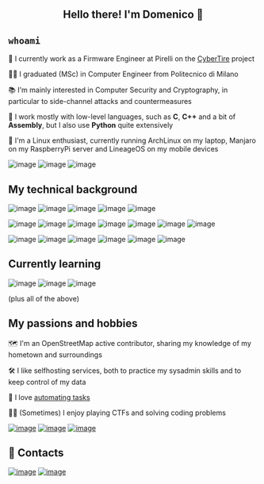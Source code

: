
<!--
**DomenicoCacace/DomenicoCacace** is a ✨ _special_ ✨ repository because its `README.md` (this file) appears on your GitHub profile.

Here are some ideas to get you started:

- 🔭 I’m currently working on ...
- 🌱 I’m currently learning ...
- 👯 I’m looking to collaborate on ...
- 🤔 I’m looking for help with ...
- 💬 Ask me about ...
- 📫 How to reach me: ...
- 😄 Pronouns: ...
- ⚡ Fun fact: ...
-->

<h2 align="center">
  Hello there! I'm Domenico 👋
</h2>

## <code>whoami</code>
🔭 I currently work as a Firmware Engineer at Pirelli on the [CyberTire](https://www.pirelli.com/tyres/en-ww/car/tech-and-knowledge/cyber-tyre) project

🙋‍♂️ I graduated (MSc) in Computer Engineer from Politecnico di Milano

📚 I'm mainly interested in Computer Security and Cryptography, in particular to side-channel attacks and countermeasures

🔨 I work mostly with low-level languages, such as **C**, **C++** and a bit of **Assembly**, but I also use **Python** quite extensively

🐧 I'm a Linux enthusiast, currently running ArchLinux on my laptop, Manjaro on my RaspberryPi server and LineageOS on my mobile devices

![image](https://img.shields.io/badge/Arch_Linux-1793D1?style=for-the-badge&logo=arch-linux&logoColor=white)
![image](https://img.shields.io/badge/manjaro-35BF5C?style=for-the-badge&logo=manjaro&logoColor=white)
![image](https://img.shields.io/badge/lineageos-167C80?style=for-the-badge&logo=lineageos&logoColor=white)


## My technical background
![image](https://img.shields.io/badge/C-00599C?style=for-the-badge&logo=c&logoColor=white)
![image](https://img.shields.io/badge/C%2B%2B-00599C?style=for-the-badge&logo=c%2B%2B&logoColor=white)
![image](https://img.shields.io/badge/Python-FFD43B?style=for-the-badge&logo=python&logoColor=blue)
![image](https://img.shields.io/badge/LaTeX-47A141?style=for-the-badge&logo=LaTeX&logoColor=white)
![image](https://img.shields.io/badge/GIT-E44C30?style=for-the-badge&logo=git&logoColor=white)


![image](https://img.shields.io/badge/Linux-FCC624?style=for-the-badge&logo=linux&logoColor=black)
![image](https://img.shields.io/badge/CMake-064F8C?style=for-the-badge&logo=cmake&logoColor=white)
![image](https://img.shields.io/badge/Shell_Script-121011?style=for-the-badge&logo=gnu-bash&logoColor=white)
![image](https://img.shields.io/badge/Markdown-000000?style=for-the-badge&logo=markdown&logoColor=white)
![image](https://img.shields.io/badge/Numpy-777BB4?style=for-the-badge&logo=numpy&logoColor=white)
![image](https://img.shields.io/badge/Arduino-00979D?style=for-the-badge&logo=Arduino&logoColor=white)
![image](https://img.shields.io/badge/Raspberry%20Pi-A22846?style=for-the-badge&logo=Raspberry%20Pi&logoColor=white)

![image](https://img.shields.io/badge/TensorFlow-FF6F00?style=for-the-badge&logo=TensorFlow&logoColor=white)
![image](https://img.shields.io/badge/Nginx-009639?style=for-the-badge&logo=nginx&logoColor=white)
![image](https://img.shields.io/badge/Github%20Actions-282a2e?style=for-the-badge&logo=githubactions&logoColor=367cfe)
![image](https://img.shields.io/badge/CSS3-1572B6?style=for-the-badge&logo=css3&logoColor=white)
![image](https://img.shields.io/badge/HTML5-E34F26?style=for-the-badge&logo=html5&logoColor=white)
![image](https://img.shields.io/badge/MySQL-005C84?style=for-the-badge&logo=mysql&logoColor=white)

## Currently learning
![image](https://img.shields.io/badge/Rust-000000?style=for-the-badge&logo=rust&logoColor=white)
![image](https://img.shields.io/badge/Ansible-000000?style=for-the-badge&logo=ansible&logoColor=white)
![image](https://img.shields.io/badge/Docker-2CA5E0?style=for-the-badge&logo=docker&logoColor=white)

(plus all of the above)


## My passions and hobbies
🗺️ I'm an OpenStreetMap active contributor, sharing my knowledge of my hometown and surroundings

🛠️ I like selfhosting services, both to practice my sysadmin skills and to keep control of my data

🤖 I love [automating tasks](https://xkcd.com/974/)

👨‍💻 (Sometimes) I enjoy playing CTFs and solving coding problems

[![image](https://img.shields.io/badge/OpenStreetMap-7EBC6F?style=for-the-badge&logo=OpenStreetMap&logoColor=white)](https://openstreetmap.org/user/DomenicoCacace)
[![image](https://img.shields.io/badge/HackTheBox-111927?style=for-the-badge&logo=Hack%20The%20Box&logoColor=9FEF00)](https://app.hackthebox.com/)
[![image](https://img.shields.io/badge/-LeetCode-FFA116?style=for-the-badge&logo=LeetCode&logoColor=black)](https://leetcode.com/quietLinguine/)

## 💬 Contacts
[![image](https://img.shields.io/badge/LinkedIn-0077B5?style=for-the-badge&logo=linkedin&logoColor=white)](https://linkedin.com/DomenicoCacace)
[![image](https://img.shields.io/badge/ProtonMail-8B89CC?style=for-the-badge&logo=protonmail&logoColor=white)](mailto:domenico.cacace+ghreadme@protonmail.com)
